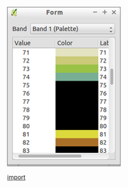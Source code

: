 ![](../images/QgsPalettedRendererWidget-standalone.png)

[import](../gui/qgis-sample-QgsPalettedRendererWidget.py)
